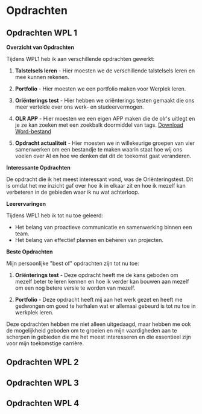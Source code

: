 # Opdrachten

## Opdrachten WPL 1

**Overzicht van Opdrachten**

Tijdens WPL1 heb ik aan verschillende opdrachten gewerkt:

1. **Talstelsels leren** - Hier moesten we de verschillende talstelsels leren en mee kunnen rekenen.

2. **Portfolio** - Hier moesten we een portfolio maken voor Werplek leren.

3. **Oriënterings test** - Hier hebben we oriënterings testen gemaakt die ons meer vertelde over ons werk- en studeervermogen.

4. **OLR APP** - Hier moesten we een eigen APP maken die de olr's uitlegt en je ze kan zoeken met een zoekbalk doormiddel van tags. [Download Word-bestand]("C:\Users\MSiii\Downloads\Jarne_Peeters_Opdracht_Power_App.docx")



5. **Opdracht actualiteit** - Hier moesten we in willekeurige groepen van vier samenwerken om een bestandje te maken waarin staat hoe wij ons voelen over AI en hoe we denken dat dit de toekomst gaat veranderen.

**Interessante Opdrachten**

De opdracht die ik het meest interessant vond, was de Oriënteringstest. Dit is omdat het me inzicht gaf over hoe ik in elkaar zit en hoe ik mezelf kan verbeteren in de gebieden waar ik nu wat achterloop.

**Leerervaringen**

Tijdens WPL1 heb ik tot nu toe geleerd:

- Het belang van proactieve communicatie en samenwerking binnen een team.
- Het belang van effectief plannen en beheren van projecten.

**Beste Opdrachten**

Mijn persoonlijke "best of" opdrachten zijn tot nu toe:

1. **Oriënterings test** - Deze opdracht heeft me de kans geboden om mezelf beter te leren kennen en hoe ik verder kan bouwen aan mezelf om een nog betere versie te worden van mezelf.

2. **Portfolio** - Deze opdracht heeft mij aan het werk gezet en heeft me gedwongen om goed te herhalen wat er allemaal gebeurd is tot nu toe in werkplek leren.

Deze opdrachten hebben me niet alleen uitgedaagd, maar hebben me ook de mogelijkheid geboden om te groeien en mijn vaardigheden aan te scherpen in gebieden die me het meest interesseren en die essentieel zijn voor mijn toekomstige carrière.


## Opdrachten WPL 2

## Opdrachten WPL 3

## Opdrachten WPL 4